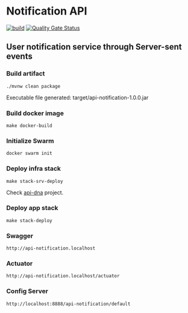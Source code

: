 # Notification API
[![build](https://github.com/schambeck/api-notification/actions/workflows/maven.yml/badge.svg)](https://github.com/schambeck/api-notification/actions/workflows/maven.yml)
[![Quality Gate Status](https://sonarcloud.io/api/project_badges/measure?project=schambeck_api-notification&metric=alert_status)](https://sonarcloud.io/summary/new_code?id=schambeck_api-notification)

## User notification service through Server-sent events

### Build artifact

    ./mvnw clean package

Executable file generated: target/api-notification-1.0.0.jar

### Build docker image

    make docker-build

### Initialize Swarm

    docker swarm init

### Deploy infra stack

    make stack-srv-deploy

Check [api-dna](https://github.com/schambeck/api-dna) project.

### Deploy app stack

    make stack-deploy

### Swagger

    http://api-notification.localhost

### Actuator

    http://api-notification.localhost/actuator

### Config Server

    http://localhost:8888/api-notification/default
